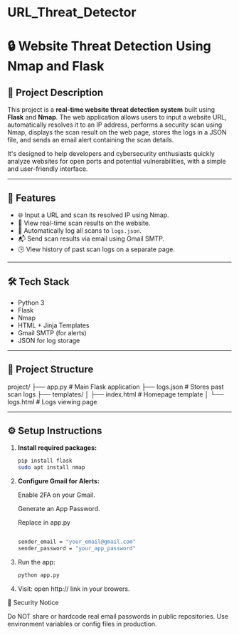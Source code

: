 # URL_Threat_Detector

# 🔒 Website Threat Detection Using Nmap and Flask

## 📘 Project Description

This project is a **real-time website threat detection system** built using **Flask** and **Nmap**. The web application allows users to input a website URL, automatically resolves it to an IP address, performs a security scan using Nmap, displays the scan result on the web page, stores the logs in a JSON file, and sends an email alert containing the scan details.

It's designed to help developers and cybersecurity enthusiasts quickly analyze websites for open ports and potential vulnerabilities, with a simple and user-friendly interface.

---

## 🚀 Features

- 🌐 Input a URL and scan its resolved IP using Nmap.
- 🧾 View real-time scan results on the website.
- 📁 Automatically log all scans to `logs.json`.
- 📬 Send scan results via email using Gmail SMTP.
- 🕒 View history of past scan logs on a separate page.

---

## 🛠️ Tech Stack

- Python 3
- Flask
- Nmap
- HTML + Jinja Templates
- Gmail SMTP (for alerts)
- JSON for log storage

---

## 📂 Project Structure

project/
├── app.py # Main Flask application
├── logs.json # Stores past scan logs
├── templates/
│ ├── index.html # Homepage template
│ └── logs.html # Logs viewing page



---

## ⚙️ Setup Instructions

1. **Install required packages:**
   ```bash
   pip install flask
   sudo apt install nmap

2. **Configure Gmail for Alerts:**
   
    Enable 2FA on your Gmail.

    Generate an App Password.

    Replace in app.py
    ```bash
    
    sender_email = "your_email@gmail.com"
    sender_password = "your_app_password"

3. Run the app:
   ```bash
   python app.py
4. Visit:
    open http://  link in your browers.

🔐 Security Notice

Do NOT share or hardcode real email passwords in public repositories. Use environment variables or config files in production.
